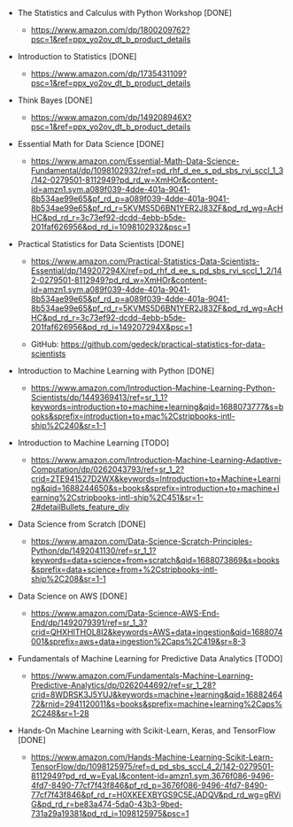 - The Statistics and Calculus with Python Workshop [DONE]

  - https://www.amazon.com/dp/1800209762?psc=1&ref=ppx_yo2ov_dt_b_product_details

- Introduction to Statistics [DONE]

  - https://www.amazon.com/dp/1735431109?psc=1&ref=ppx_yo2ov_dt_b_product_details

- Think Bayes [DONE]

  - https://www.amazon.com/dp/149208946X?psc=1&ref=ppx_yo2ov_dt_b_product_details

- Essential Math for Data Science [DONE]

  - https://www.amazon.com/Essential-Math-Data-Science-Fundamental/dp/1098102932/ref=pd_rhf_d_ee_s_pd_sbs_rvi_sccl_1_3/142-0279501-8112949?pd_rd_w=XmHOr&content-id=amzn1.sym.a089f039-4dde-401a-9041-8b534ae99e65&pf_rd_p=a089f039-4dde-401a-9041-8b534ae99e65&pf_rd_r=5KVMS5D6BN1YER2J83ZF&pd_rd_wg=AcHHC&pd_rd_r=3c73ef92-dcdd-4ebb-b5de-201faf626956&pd_rd_i=1098102932&psc=1

- Practical Statistics for Data Scientists [DONE]

  - https://www.amazon.com/Practical-Statistics-Data-Scientists-Essential/dp/149207294X/ref=pd_rhf_d_ee_s_pd_sbs_rvi_sccl_1_2/142-0279501-8112949?pd_rd_w=XmHOr&content-id=amzn1.sym.a089f039-4dde-401a-9041-8b534ae99e65&pf_rd_p=a089f039-4dde-401a-9041-8b534ae99e65&pf_rd_r=5KVMS5D6BN1YER2J83ZF&pd_rd_wg=AcHHC&pd_rd_r=3c73ef92-dcdd-4ebb-b5de-201faf626956&pd_rd_i=149207294X&psc=1

  - GitHub: https://github.com/gedeck/practical-statistics-for-data-scientists

- Introduction to Machine Learning with Python [DONE]

  - https://www.amazon.com/Introduction-Machine-Learning-Python-Scientists/dp/1449369413/ref=sr_1_1?keywords=introduction+to+machine+learning&qid=1688073777&s=books&sprefix=introduction+to+mac%2Cstripbooks-intl-ship%2C240&sr=1-1

- Introduction to Machine Learning [TODO]

  - https://www.amazon.com/Introduction-Machine-Learning-Adaptive-Computation/dp/0262043793/ref=sr_1_2?crid=2TE941527D2WX&keywords=Introduction+to+Machine+Learning&qid=1688244650&s=books&sprefix=introduction+to+machine+learning%2Cstripbooks-intl-ship%2C451&sr=1-2#detailBullets_feature_div

- Data Science from Scratch [DONE]

  - https://www.amazon.com/Data-Science-Scratch-Principles-Python/dp/1492041130/ref=sr_1_1?keywords=data+science+from+scratch&qid=1688073869&s=books&sprefix=data+science+from+%2Cstripbooks-intl-ship%2C208&sr=1-1

- Data Science on AWS [DONE]

  - https://www.amazon.com/Data-Science-AWS-End-End/dp/1492079391/ref=sr_1_3?crid=QHXHITHOL8I2&keywords=AWS+data+ingestion&qid=1688074001&sprefix=aws+data+ingestion%2Caps%2C419&sr=8-3

- Fundamentals of Machine Learning for Predictive Data Analytics [TODO]

  - https://www.amazon.com/Fundamentals-Machine-Learning-Predictive-Analytics/dp/0262044692/ref=sr_1_28?crid=8WDRSK3J5YUJ&keywords=machine+learning&qid=1688246472&rnid=2941120011&s=books&sprefix=machine+learning%2Caps%2C248&sr=1-28

- Hands-On Machine Learning with Scikit-Learn, Keras, and TensorFlow [DONE]
  - https://www.amazon.com/Hands-Machine-Learning-Scikit-Learn-TensorFlow/dp/1098125975/ref=d_pd_sbs_sccl_4_2/142-0279501-8112949?pd_rd_w=EyaLI&content-id=amzn1.sym.3676f086-9496-4fd7-8490-77cf7f43f846&pf_rd_p=3676f086-9496-4fd7-8490-77cf7f43f846&pf_rd_r=H0XKEEXBYGS9C5EJADQV&pd_rd_wg=gRViG&pd_rd_r=be83a474-5da0-43b3-9bed-731a29a19381&pd_rd_i=1098125975&psc=1

